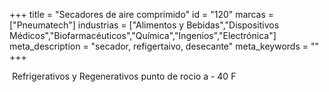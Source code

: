 +++
title = "Secadores de aire comprimido"
id = "120"
marcas = ["Pneumatech"]
industrias = ["Alimentos y Bebidas","Dispositivos Médicos","Biofarmacéuticos","Química","Ingenios","Electrónica"]
meta_description = "secador, refigertaivo, desecante"
meta_keywords = ""
+++
<p> Refrigerativos y Regenerativos punto de rocio a - 40 F</p>